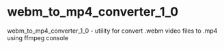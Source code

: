 # webm_to_mp4_converter_1_0
webm_to_mp4_converter_1_0 - utility for convert .webm video files to .mp4 using ffmpeg console
